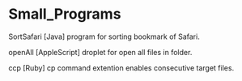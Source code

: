 Small_Programs
==============

SortSafari [Java]
 program for sorting bookmark of Safari.


openAll [AppleScript]
 droplet for open all files in folder.


ccp [Ruby]
 cp command extention enables consecutive target files.